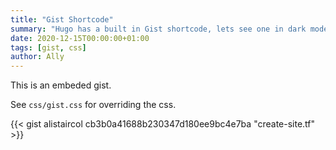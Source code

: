 ```yaml
---
title: "Gist Shortcode"
summary: "Hugo has a built in Gist shortcode, lets see one in dark mode"
date: 2020-12-15T00:00:00+01:00
tags: [gist, css]
author: Ally
---
```


This is an embeded gist.

See `css/gist.css` for overriding the css.

{{< gist alistaircol cb3b0a41688b230347d180ee9bc4e7ba "create-site.tf" >}}